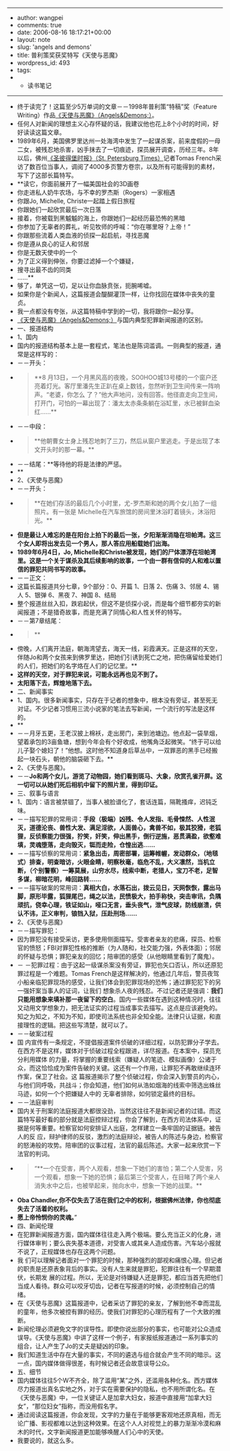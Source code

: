 - ---
- author: wangpei
- comments: true
- date: 2006-08-16 18:17:21+00:00
- layout: note
- slug: 'angels and demons'
- title: 普利策奖获奖特写《天使与恶魔》
- wordpress_id: 493
- tags:
- - 读书笔记
- ---
- 终于读完了！这篇至少5万单词的文章－－1998年普利策“特稿”奖（Feature Writing）作品[《天使与恶魔》（Angels&Demons;）](http://www.pulitzer.org/year/1998/feature-writing/works/)。
- 任何人对新闻的理想主义心存怀疑的话，我建议他也花上8个小时的时间，好好读读这篇文章。
- 1989年6月，美国佛罗里达州一处海湾中发生了一起谋杀案，前来度假的一母二女，被残忍地杀害，凶手抹去了一切痕迹，探员展开调查，历经三年。8年以后，佛州[《圣彼得堡时报》（St. Petersburg Times）](http://www.sptimes.com/)记者Tomas French采访了数百位当事人，调阅了4000多页警方卷宗，以及所有可能得到的素材，写下了这部长篇特写。
- **读它，你面前展开了一幅美国社会的3D画卷
- 你走进私人奶牛农场，与不幸的罗杰斯（Rogers）一家相遇
- 你跟Jo, Michelle, Christe一起踏上假日旅程
- 你跟她们一起欣赏最后一次日落
- 接着，你被载到黑魆魆的海上，你跟她们一起经历最恐怖的黑暗
- 你参加了无辜者的葬礼，听见牧师的呼喊：“你在哪里呀？上帝！”
- 你跟那些流着人类血液的侦探一起启航，寻找恶魔
- 你是遵从良心的证人和邻居
- 你是无数天使中的一个
- 为了正义得到伸张，你要过滤掉一个个嫌疑，
- 搜寻出最不齿的同类
- ……**
- 够了，单凭这一切，足以让你血脉贲张，扼腕唏嘘。
- 如果你是个新闻人，这篇报道会醍醐灌顶一样，让你找回在媒体中丧失的童贞。
- 我一点都没有夸张，从这篇特稿中学到的一切，我将跟你一起分享。
- [《天使与恶魔》（Angels&Demons;）](http://www.pulitzer.org/year/1998/feature-writing/works/)与国内典型犯罪新闻报道的区别。
- 一、报道结构
- 1、国内
- 国内的报道结构基本上是一套程式，笔法也是陈词滥调。一则典型的报道，通常是这样写的：
- －－开头：
- <blockquote>**8 月13日，一个月黑风高的夜晚，SO0HOO城13号楼的一个窗户还亮着灯光。客厅里潘先生正趴在桌上数钱，忽然听到卫生间传来一阵响声。“老婆，你怎么 了？”他大声地问，没有回答。他径直走向卫生间，打开门，可怕的一幕出现了：潘太太赤条条躺在浴缸里，水已被鲜血染红……**</blockquote>
- －－中段：
- <blockquote>**他朝曹女士身上残忍地刺了三刀，然后从窗户里逃走。于是出现了本文开头时的那一幕。**</blockquote>
- －－结尾：**等待他的将是法律的严惩。
- **
- 2、《天使与恶魔》
- －－开头：
- <blockquote>**在她们存活的最后几个小时里，尤-罗杰斯和她的两个女儿拍了一组照片。有一张是 Michelle在汽车旅馆的房间里沐浴盯着镜头，沐浴阳光。**
- **但是最让人难忘的是在阳台上拍下的最后一张，夕阳渐渐消隐在坦帕湾。这三个女人即将出发去见一个男人，那人答应用船载她们出海。**
- **1989年6月4日，Jo, Michelle和Christe被发现，她们的尸体漂浮在坦帕湾里。这是一个关于谋杀及其后续影响的故事，一个由一群有信仰的人和难以置信的罪犯共同书写的故事。**</blockquote>
- －－正文：
- 这篇长篇报道共分七章，9个部分：0、开篇 1、日落 2、伤痛 3、邻居 4、锡人 5、银弹 6、黑夜 7、神国 8、结局
- 整个报道丝丝入扣，跌宕起伏，但这不是侦探小说，而是每个细节都夯实的新闻报道；不是猎奇故事，而是充满了同情心和人性关怀的特写。
- －－第7章结尾：
- <blockquote>**
- 傍晚，人们离开法庭，朝海湾望去，海天一线，彩霞满天。正是这样的天空，伴随Jo和两个女孩来到佛罗里达，把她们引诱到死亡之地，把伤痛留给爱她们的人们，把她们的名字烙在人们的记忆里。**
- **这样的天空，对于罪犯来说，可能永远再也见不到了。**
- **太阳落下去，辉煌地落下去。**</blockquote>
- 二、新闻事实
- 1、国内。很多新闻事实，只存在于记者的想象中，根本没有旁证，甚至死无对证。不少记者习惯用三流小说家的笔法去写新闻，一个流行的写法是这样的。
- **
- －－月牙五更，王老汉披上棉袄，走出房门，来到池塘边。他点起一袋旱烟，望着承包的3亩鱼塘，想到今年会有个好收成，他嘴角泛起微笑。“终于可以给儿子娶个媳妇了！”他想。这时他不知道身后草丛中，一双罪恶的黑手已经搬起一块石头，朝他的脑袋砸下去。**
- 2、《天使与恶魔》。
- －－**Jo和两个女儿，游览了动物园，她们看到斑马、大象，欣赏孔雀开屏。这一切可以从她们死后相机中留下的照片里，得到印证。**
- 三、叙事与语言
- 1、国内：语言被禁锢了，当事人被脸谱化了，套话连篇，隔靴搔痒，迟钝乏味。
- －－描写犯罪的常用词：**手段（极端）凶残、令人发指、毛骨悚然、人性泯灭，道德沦丧、兽性大发、满足淫欲，人面兽心，禽兽不如，极其狡猾，老狐狸，反侦察能力很强，狞笑，奸笑，伸出黑手，倒行逆施，恶贯满盈，欲壑难填，灵魂堕落，走向毁灭，铤而走险，仓惶出逃……**
- －－描写侦察的常用词：**紧急出击，周密部署，运筹帷幄，发动群众，（地毯式）排查，明查暗访，火眼金睛，明察秋毫，临危不乱，大义凛然，当机立断，（个别警察）一筹莫展，山穷水尽，线索中断，老猎人，宝刀不老，足智多谋，柳暗花明，峰回路转……**
- －－描写破案的常用词：**真相大白，水落石出，拨云见日，天网恢恢，露出马脚，原形毕露，狐狸尾巴，绳之以法，民愤极大，拍手称快，突击审讯，负隅顽抗，侥幸心理，铁证如山，哑口无言，垂头丧气，泄气皮球，防线崩溃，供认不讳，正义审判，锒铛入狱，压赴刑场……**
- 2、《天使与恶魔》
- －－描写罪犯：
- 因为罪犯没有接受采访，更多使用侧面描写。受害者亲友的悲痛，探员、检察官的愤怒；FBI对罪犯性格的推断（为人随和，社交能力强，外表体面）；邻居的怀疑与恐惧；罪犯亲友的回忆；陪审团的感受（从他眼睛里看到了魔鬼）。
- － －犯罪过程：由于这起一级谋杀案没有旁证，罪犯也矢口否认，所以还原犯罪过程是一个难题。Tomas French是这样解决的，他通过几年后，警员夜驾小船亲临犯罪现场的感受，让我们体会到犯罪现场的恐怖；通过罪犯犯下的另一强奸案当事人的证词，让我们 想象杀人夜的残忍。不过记者还是强调：**我们只能用想象来填补那一夜留下的空白**。国内一些媒体在遇到这种情况时，往往又动用文学想象力，把无法证实的过程当成事实去描写。这点是应该避免的。知之为知之，不知为不知，即使司法系统也非全知全能。法律只认证据，和直接理性的逻辑。把这些写清楚，就可以了。
- －－破案过程
- 国 内宣传有一条规定，不提倡报道案件侦破的详细过程，以防犯罪分子学去。在西方不是这样，媒体对于侦破过程全程跟进，详尽报道。在本案中，探员充分利用媒体 的力量，将掌握的重要线索（嫌疑人的笔迹、模拟画像）公诸于众，而这恰恰成为案件告破的关键。这还有一个作用，让罪犯不再敢继续连环作案，保卫了社会。这 篇报道揭示了整个侦破过程，你会深入到警员的内心，与他们同呼吸，共战斗；你会知道，他们如何从浩如烟海的线索中筛选出蛛丝马迹，如何一个个把嫌疑人中的 无辜者排除，如何锁定最终的目标。
- －－法庭审判
- 国内关于刑案的法庭报道大都很没劲，当然这往往不是新闻记者的过错。而这 篇特写最好看的部分就是法庭控辩过程，你会了解到，在西方司法体系中，证据是何等重要。检察官如何安排证人出庭，怎样建立一条牢固的证据链。被告人的反 应，辩护律师的反驳，激烈的法庭辩论，被告人的陈述与身边，检察官的怒涛般的攻势。陪审团的议事过程，法官的最后陈述。大家一起来欣赏一下法官的判词。
- <blockquote>“**一个在受害，两个人观看，想象一下她们的害怕；第二个人受害，另一个观看，想象一下她的恐惧；最后第三个受害人，在目睹了两个亲人消失水中之后，也被举起来，抛向水中，想象一下她的战栗。**
- **Oba Chandler,你不仅失去了活在我们之中的权利，根据佛州法律，你也彻底失去了活着的权利。**
- **愿上帝怜悯你的灵魂。**”</blockquote>
- 四、新闻伦理
- 在犯罪新闻报道方面，国内媒体往往走入两个极端。要么充当正义的化身，进行媒体审判；要么丧失基本道德，对受害人或其亲人造成伤害。汽车站小报就不说了，正规媒体也存在这两个问题。
- 我 们可以理解记者面对一个罪犯的时候，那种强烈的鄙视和痛恨心理。但记者的职责是还原表象背后的事实。没有人生来就是罪犯，犯罪往往有一个早期潜伏，长期发 展的过程。所以，无论是对待嫌疑人还是罪犯，都应当首先把他们当成人看待。群众可以咬牙切齿，记者在写报道的时候，必须控制自己的情绪。
- 在《天使与恶魔》这篇报道中，记者采访了罪犯的亲友，了解到他不幸而混乱的童年，他多次被控有罪的经历。使我们对罪犯的心理历程有了一个大致的推断。
- 新闻伦理必须避免文字的误导性。即使你说出部分的事实，也可能对公众造成误导。《天使与恶魔》中讲了这样一个例子，有家报纸报道通过一系列事实的组合，让人产生了Jo的丈夫是疑凶的印象。
- 我们知道生活中存在大量的事实，不同的遴选与组合就会产生不同的暗示。这一点，国内媒体做得很差，有时候记者还会故意误导公众。
- 五、细节
- 国内媒体往往5个W不齐全，除了滥用“某”之外，还滥用各种化名。西方媒体尽力报道出真名实地之外，对于实在需要保护的隐私，也不用所谓化名。在《天使与恶魔》中，一位关键证人是加拿大妇女，报道中直接用“加拿大妇女”，“那位妇女”指称，而没用假名字。
- 通过阅读这篇报道，你会发现，文字的力量在于能够更客观地还原真相，而无论广播、影视都难以达到这种效果。在这个人人对视觉上的暴力渐渐冷漠和麻木的时代，文字新闻报道更加能够唤醒人们心中的天使。
- 我要说的，就这么多。
